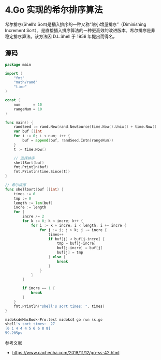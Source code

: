 # 4.Go 实现的希尔排序算法

希尔排序(Shell’s Sort)是插入排序的一种又称“缩小增量排序”（Diminishing Increment Sort），是直接插入排序算法的一种更高效的改进版本。希尔排序是非稳定排序算法。该方法因 D.L.Shell 于 1959 年提出而得名。

## 源码

```go
package main

import (
    "fmt"
    "math/rand"
    "time"
)

const (
    num      = 10
    rangeNum = 10
)

func main() {
    randSeed := rand.New(rand.NewSource(time.Now().Unix() + time.Now().UnixNano()))
    var buf []int
    for i := 0; i < num; i++ {
        buf = append(buf, randSeed.Intn(rangeNum))
    }
    t := time.Now()

    // 选择排序
    shellSort(buf)
    fmt.Println(buf)
    fmt.Println(time.Since(t))
}

// 希尔排序
func shellSort(buf []int) {
    times := 0
    tmp := 0
    length := len(buf)
    incre := length
    for {
        incre /= 2
        for k := 0; k < incre; k++ {
            for i := k + incre; i < length; i += incre {
                for j := i; j > k; j -= incre {
                    times++
                    if buf[j] < buf[j-incre] {
                        tmp = buf[j-incre]
                        buf[j-incre] = buf[j]
                        buf[j] = tmp
                    } else {
                        break
                    }
                }
            }
        }

        if incre == 1 {
            break
        }
    }
    fmt.Println("shell's sort times: ", times)
}
```

```sh
midoksdeMacBook-Pro:test midoks$ go run ss.go
shell's sort times:  27
[0 1 4 4 4 5 6 6 8 8]
59.205µs
```

参考文献

- https://www.cachecha.com/2018/11/12/go-ss-42.html
